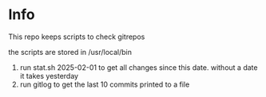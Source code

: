 # Info

This repo keeps scripts to check gitrepos

the scripts are stored in /usr/local/bin

1. run stat.sh 2025-02-01 to get all changes since this date. without a date it takes yesterday
2. run gitlog to get the last 10 commits printed to a file
